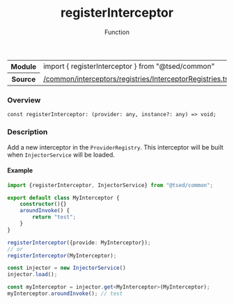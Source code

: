 
<header class="symbol-info-header"><h1 id="registerinterceptor">registerInterceptor</h1><label class="symbol-info-type-label function">Function</label></header>
<!-- summary -->
<section class="symbol-info"><table class="is-full-width"><tbody><tr><th>Module</th><td><div class="lang-typescript"><span class="token keyword">import</span> { registerInterceptor }&nbsp;<span class="token keyword">from</span>&nbsp;<span class="token string">"@tsed/common"</span></div></td></tr><tr><th>Source</th><td><a href="https://github.com/Romakita/ts-express-decorators/blob/v4.27.1/src//common/interceptors/registries/InterceptorRegistries.ts#L0-L0">/common/interceptors/registries/InterceptorRegistries.ts</a></td></tr></tbody></table></section>
<!-- overview -->


### Overview


<pre><code class="typescript-lang "><span class="token keyword">const</span> registerInterceptor<span class="token punctuation">:</span> <span class="token punctuation">(</span>provider<span class="token punctuation">:</span> <span class="token keyword">any</span><span class="token punctuation">,</span> instance?<span class="token punctuation">:</span> <span class="token keyword">any</span><span class="token punctuation">)</span> => <span class="token keyword">void</span><span class="token punctuation">;</span></code></pre>


<!-- Parameters -->

<!-- Description -->


### Description

Add a new interceptor in the `ProviderRegistry`. This interceptor will be built when `InjectorService` will be loaded.

#### Example

```typescript
import {registerInterceptor, InjectorService} from "@tsed/common";

export default class MyInterceptor {
    constructor(){}
    aroundInvoke() {
        return "test";
    }
}

registerInterceptor({provide: MyInterceptor});
// or
registerInterceptor(MyInterceptor);

const injector = new InjectorService()
injector.load();

const myInterceptor = injector.get<MyInterceptor>(MyInterceptor);
myInterceptor.aroundInvoke(); // test
```

<!-- Members -->

